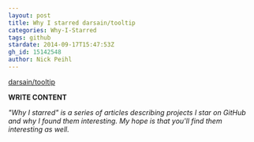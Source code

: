 ```yaml
---
layout: post
title: Why I starred darsain/tooltip
categories: Why-I-Starred
tags: github
stardate: 2014-09-17T15:47:53Z
gh_id: 15142548
author: Nick Peihl
---
```


[darsain/tooltip](star.repo.html_url)

**WRITE CONTENT**

*"Why I starred" is a series of articles describing projects I star on GitHub and why I found them interesting. My hope is that you'll find them interesting as well.*

